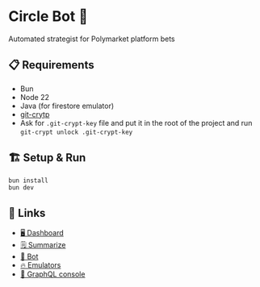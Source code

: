 # Circle Bot 🤖

Automated strategist for Polymarket platform bets

## 📋 Requirements

- Bun
- Node 22
- Java (for firestore emulator)
- [git-crytp](https://github.com/AGWA/git-crypt/blob/master/INSTALL.md)
- Ask for `.git-crypt-key` file and put it in the root of the project and run `git-crypt unlock .git-crypt-key`

## 🏗️ Setup & Run

```bash
bun install
bun dev
```

## 🔗 Links
- [🖥️ Dashboard](http://localhost:3000/)
- [🗒️ Summarize](http://127.0.0.1:5001/circle-bot-a5808/europe-west3/summarize)
- [🤖 Bot](http://127.0.0.1:5001/circle-bot-a5808/europe-west3/bot)
- [🔥 Emulators](http://localhost:4000/)
- [💈 GraphQL console](http://127.0.0.1:5001/circle-bot-a5808/europe-west3/api)
